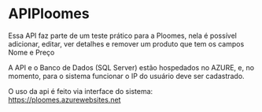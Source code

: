 # APIPloomes
Essa API faz parte de um teste prático para a Ploomes, nela é possível adicionar, editar, ver detalhes e remover um produto que tem os campos Nome e Preço

A API e o Banco de Dados (SQL Server) estão hospedados no AZURE, e, no momento, para o sistema funcionar o IP do usuário deve ser cadastrado.

O uso da api é feito via interface do sistema: https://ploomes.azurewebsites.net
